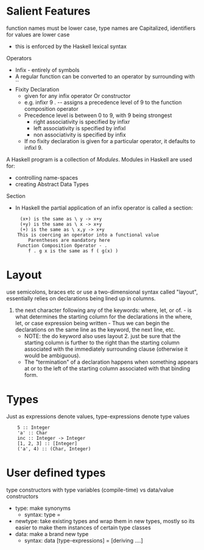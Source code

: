 # Salient Features

function names must be lower case, type names are Capitalized, identifiers for values are lower case
- this is enforced by the Haskell lexical syntax

Operators
- Infix - entirely of symbols
- A regular function can be converted to an operator by surrounding with ``
- Fixity Declaration
	- given for any infix operator Or constructor
	- e.g. infixr 9 .  -- assigns a precedence level of 9 to the function composition operator
	- Precedence level is between 0 to 9, with 9 being strongest
		- right associativity is specified by infixr
		- left associativity is specified by infixl
		- non associativity is specified by infix
	- If no fixity declaration is given for a particular operator, it defaults to infixl 9.

A Haskell program is a collection of *Modules*.
Modules in Haskell are used for:
- controlling name-spaces
- creating Abstract Data Types

Section
- In Haskell the partial application of an infix operator is called a section:
```
	 (x+) is the same as \ y -> x+y
	 (+y) is the same as \ x -> x+y
	 (+) is the same as \ x,y -> x+y
	This is coercing an operator into a functional value
 		Parentheses are mandatory here
 	Function Composition Operator - .
 		f . g x is the same as f ( g(x) )
```

# Layout
use semicolons, braces etc or use a two-dimensional syntax called "layout", essentially relies on declarations being lined up in columns.
  1. the next character following any of the keywords:
      where, let, or of.
    - is what determines the starting column for the declarations in the where, let, or case expression being written
    - Thus we can begin the declarations on the same line as the keyword, the next line, etc.
		- NOTE: the do keyword also uses layout
	2. just be sure that the starting column is further to the right than the starting column associated with the immediately surrounding clause (otherwise it would be ambiguous).
	  - The "termination" of a declaration happens when something appears at or to the left of the starting column
		associated with that binding form.

# Types
Just as expressions denote values, type-expressions denote type values
```
	5 :: Integer
	'a' :: Char
	inc :: Integer -> Integer
	[1, 2, 3] :: [Integer]
	('a', 4) :: (Char, Integer)
```
# User defined types
type constructors with type variables (compile-time) vs data/value constructors

- type: make synonyms
	- syntax: type <newtype> = <existingtype>
- newtype: take existing types and wrap them in new types, mostly so its easier to make them instances of certain type classes
- data: make a brand new type
	- syntax: data <name-of-type> [type-expressions] = <constructor> <value-expression> [deriving ....]
